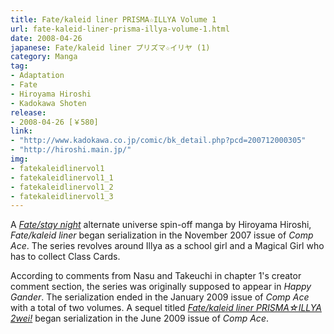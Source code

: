 ```yaml
---
title: Fate/kaleid liner PRISMA☆ILLYA Volume 1
url: fate-kaleid-liner-prisma-illya-volume-1.html
date: 2008-04-26
japanese: Fate/kaleid liner プリズマ☆イリヤ (1)
category: Manga
tag:
- Adaptation
- Fate
- Hiroyama Hiroshi
- Kadokawa Shoten
release:
- 2008-04-26 [￥580]
link:
- "http://www.kadokawa.co.jp/comic/bk_detail.php?pcd=200712000305"
- "http://hiroshi.main.jp/"
img:
- fatekaleidlinervol1
- fatekaleidlinervol1_1
- fatekaleidlinervol1_2
- fatekaleidlinervol1_3
---
```


A [*Fate/stay night*](fate-stay-night.html) alternate universe spin-off manga by Hiroyama Hiroshi, *Fate/kaleid liner* began serialization in the November 2007 issue of *Comp Ace*. The series revolves around Illya as a school girl and a Magical Girl who has to collect Class Cards.

According to comments from Nasu and Takeuchi in chapter 1's creator comment section, the series was originally supposed to appear in *Happy Gander*. The serialization ended in the January 2009 issue of *Comp Ace* with a total of two volumes. A sequel titled [*Fate/kaleid liner PRISMA☆ILLYA 2wei!*](fate-kaleid-liner-prisma-illya-2wei-volume-1.html) began serialization in the June 2009 issue of *Comp Ace*.